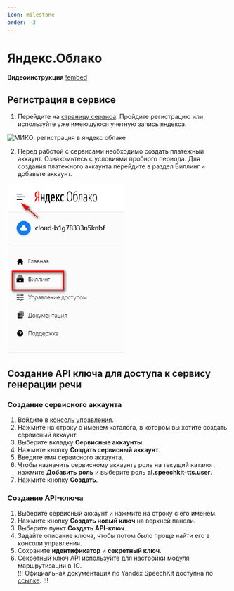 ```yaml
---
icon: milestone
order: -3
---
```

# Яндекс.Облако
**Видеоинструкция**
[!embed](https://youtu.be/1IV9RUDm__w)

## Регистрация в сервисе
1. Перейдите на [страницу сервиса](https://cloud.yandex.ru). Пройдите регистрацию или используйте уже имеющуюся учетную запись яндекса.

<img class="miko-shadow img-zoomable"  
    src="/assets/rooting/yandex_0.png"
    data-original="/assets/rooting/yandex_0.png"
    srcset="/assets/rooting/yandex_0_prev.png 1x, /assets/rooting/yandex_0.png 2x" 
    alt="МИКО: регистрация в яндекс облаке"
/> 

2. Перед работой с сервисами необходимо создать платежный аккаунт. Ознакомьтесь с условиями пробного периода. Для создания платежного аккаунта перейдите в раздел Биллинг и добавьте аккаунт.  

<img class="miko-shadow"  
    src="/assets/rooting/yandex_1.png"
    alt="МИКО: регистрация в яндекс облаке, билинг"
/> 

## Создание API ключа для доступа к сервису генерации речи
### Создание сервисного аккаунта
1. Войдите в [консоль управления](https://console.cloud.yandex.ru).  
2. Нажмите на строку с именем каталога, в котором вы хотите создать сервисный аккаунт.  
3. Выберите вкладку **Сервисные аккаунты**.  
4. Нажмите кнопку **Создать сервисный аккаунт**.  
5. Введите имя сервисного аккаунта.  
6. Чтобы назначить сервисному аккаунту роль на текущий каталог, нажмите **Добавить роль** и выберите роль **ai.speechkit-tts.user**.  
7. Нажмите кнопку **Создать**.
### Создание API-ключа
1. Выберите сервисный аккаунт и нажмите на строку с его именем.  
2. Нажмите кнопку **Создать новый ключ** на верхней панели.  
3. Выберите пункт **Создать API-ключ**.  
4. Задайте описание ключа, чтобы потом было проще найти его в консоли управления.  
5. Сохраните **идентификатор** и **секретный ключ**.  
6. Секретный ключ API используйте для настройки модуля маршрутизации в 1С.  
!!!
Официальная документация по Yandex SpeechKit доступна по [ссылке](https://cloud.yandex.ru/docs/speechkit).
!!!